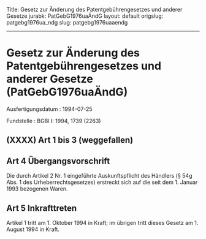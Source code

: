 Title: Gesetz zur Änderung des Patentgebührengesetzes und anderer Gesetze
jurabk: PatGebG1976uaÄndG
layout: default
origslug: patgebg1976ua_ndg
slug: patgebg1976uaaendg

---

# Gesetz zur Änderung des Patentgebührengesetzes und anderer Gesetze (PatGebG1976uaÄndG)

Ausfertigungsdatum
:   1994-07-25

Fundstelle
:   BGBl I: 1994, 1739 (2263)



## (XXXX) Art 1 bis 3 (weggefallen)


## Art 4 Übergangsvorschrift

Die durch Artikel 2 Nr. 1 eingeführte Auskunftspflicht des Händlers (§
54g Abs. 1 des Urheberrechtsgesetzes) erstreckt sich auf die seit dem
1\. Januar 1993 bezogenen Waren.


## Art 5 Inkrafttreten

Artikel 1 tritt am 1. Oktober 1994 in Kraft; im übrigen tritt dieses
Gesetz am 1. August 1994 in Kraft.

